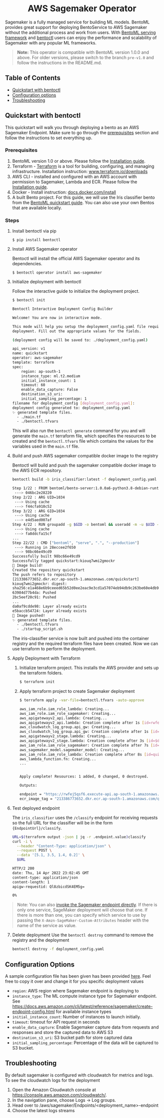 <div align="center">
    <h1>AWS Sagemaker Operator</h1>
</div>

Sagemaker is a fully managed service for building ML models. BentoML provides great support
for deploying BentoService to AWS Sagemaker without the additional process and work from users. With [BentoML serving framework](https://github.com/bentoml/BentoML) and [bentoctl](https://github.com/bentoml/bentoctl) users can enjoy the performance and scalability of Sagemaker with any popular ML frameworks.

> **Note:** This operator is compatible with BentoML version 1.0.0 and above. For older versions, please switch to the branch `pre-v1.0` and follow the instructions in the README.md.


## Table of Contents

   * [Quickstart with bentoctl](#quickstart-with-bentoctl)
   * [Configuration options](#configuration-options)
   * [Troubleshooting](#troubleshooting)


## Quickstart with bentoctl

This quickstart will walk you through deploying a bento as an AWS Sagemaker Endpoint. Make sure to go through the [prerequisites](#prerequisites) section and follow the instructions to set everything up.

### Prerequisites

1. BentoML version 1.0 or above. Please follow the [Installation guide](https://docs.bentoml.org/en/latest/installation.html).
2. Terraform - [Terraform](https://www.terraform.io/) is a tool for building, configuring, and managing infrastructure. Installation instruction: www.terraform.io/downloads
3. AWS CLI - installed and configured with an AWS account with permission to Sagemaker, Lambda and ECR. Please follow the [Installation guide](https://docs.aws.amazon.com/cli/latest/userguide/getting-started-install.html).
4. Docker - Install instruction: [docs.docker.com/install](https://docs.docker.com/install)
5. A built Bento project. For this guide, we will use the Iris classifier bento from the [BentoML quickstart guide](https://docs.bentoml.org/en/latest/quickstart.html#quickstart). You can also use your own Bentos that are available locally.

### Steps

1. Install bentoctl via pip
    ```
    $ pip install bentoctl
    ```

2. Install AWS Sagemaker operator

    Bentoctl will install the official AWS Sagemaker operator and its dependencies.

    ```
    $ bentoctl operator install aws-sagemaker
    ```

3. Initialize deployment with bentoctl

    Follow the interactive guide to initialize the deployment project.

    ```bash
    $ bentoctl init
    
    Bentoctl Interactive Deployment Config Builder

    Welcome! You are now in interactive mode.

    This mode will help you setup the deployment_config.yaml file required for
    deployment. Fill out the appropriate values for the fields.

    (deployment config will be saved to: ./deployment_config.yaml)

    api_version: v1
    name: quickstart
    operator: aws-sagemaker
    template: terraform
    spec:
        region: ap-south-1
        instance_type: ml.t2.medium
        initial_instance_count: 1
        timeout: 60
        enable_data_capture: False
        destination_s3_uri:
        initial_sampling_percentage: 1
    filename for deployment_config [deployment_config.yaml]:
    deployment config generated to: deployment_config.yaml
    ✨ generated template files.
      - ./main.tf
      - ./bentoctl.tfvars
    ```
    This will also run the `bentoctl generate` command for you and will generate the `main.tf` terraform file, which specifies the resources to be created and the `bentoctl.tfvars` file which contains the values for the variables used in the `main.tf` file.

4. Build and push AWS sagemaker compatible docker image to the registry

    Bentoctl will build and push the sagemaker compatible docker image to the AWS ECR repository.

    ```bash
    bentoctl build -b iris_classifier:latest -f deployment_config.yaml

    Step 1/22 : FROM bentoml/bento-server:1.0.0a6-python3.8-debian-runtime
     ---> 046bc2e28220
    Step 2/22 : ARG UID=1034
     ---> Using cache
     ---> f44cfa910c52
    Step 3/22 : ARG GID=1034
     ---> Using cache
     ---> e4d5aed007af
    Step 4/22 : RUN groupadd -g $GID -o bentoml && useradd -m -u $UID -g $GID -o -r bentoml
     ---> Using cache
     ---> fa8ddcfa15cf
    ...
    Step 22/22 : CMD ["bentoml", "serve", ".", "--production"]
     ---> Running in 28eccee2f650
     ---> 98bc66e49cd9
    Successfully built 98bc66e49cd9
    Successfully tagged quickstart:kiouq7wmi2gmockr
    🔨 Image build!
    Created the repository quickstart
    The push refers to repository
    [213386773652.dkr.ecr.ap-south-1.amazonaws.com/quickstart]
    kiouq7wmi2gmockr: digest:
    sha256:e1a468e6b9ceeed65b52d0ee2eac9e3cd1a57074eb94db9c263be60e4db98881 size: 3250
    63984d77b4da: Pushed
    2bc5eef20c91: Pushed
    ...
    da0af9cdde98: Layer already exists
    e5baccb54724: Layer already exists
    🚀 Image pushed!
    ✨ generated template files.
      - ./bentoctl.tfvars
      - ./startup_script.sh
    ```
    The iris-classifier service is now built and pushed into the container registry and the required terraform files have been created. Now we can use terraform to perform the deployment.
    
5. Apply Deployment with Terraform

   1. Initialize terraform project. This installs the AWS provider and sets up the terraform folders.
      ```bash
      $ terraform init
      ```

   2. Apply terraform project to create Sagemaker deployment

        ```bash
        $ terraform apply -var-file=bentoctl.tfvars -auto-approve

        aws_iam_role.iam_role_lambda: Creating...
        aws_iam_role.iam_role_sagemaker: Creating...
        aws_apigatewayv2_api.lambda: Creating...
        aws_apigatewayv2_api.lambda: Creation complete after 1s [id=rwfej5qsf6]
        aws_cloudwatch_log_group.api_gw: Creating...
        aws_cloudwatch_log_group.api_gw: Creation complete after 1s [id=/aws/api_gw/quickstart-gw]
        aws_apigatewayv2_stage.lambda: Creating...
        aws_apigatewayv2_stage.lambda: Creation complete after 3s [id=$default]
        aws_iam_role.iam_role_sagemaker: Creation complete after 7s [id=quickstart-sagemaker-iam-role]
        aws_sagemaker_model.sagemaker_model: Creating...
        aws_iam_role.iam_role_lambda: Creation complete after 8s [id=quickstart-lambda-iam-role]
        aws_lambda_function.fn: Creating...
        ...


        Apply complete! Resources: 1 added, 0 changed, 0 destroyed.

        Outputs:

        endpoint = "https://rwfej5qsf6.execute-api.ap-south-1.amazonaws.com/"
        ecr_image_tag = "213386773652.dkr.ecr.ap-south-1.amazonaws.com/quickstart:sfx3dagmpogmockr"
        ```

6. Test deployed endpoint

    The `iris_classifier` uses the `/classify` endpoint for receiving requests so the full URL for the classifier will be in the form `{EndpointUrl}/classify`.

    ```bash
    URL=$(terraform output -json | jq -r .endpoint.value)classify
    curl -i \
      --header "Content-Type: application/json" \
      --request POST \
      --data '[5.1, 3.5, 1.4, 0.2]' \
      $URL

    HTTP/2 200
    date: Thu, 14 Apr 2022 23:02:45 GMT
    content-type: application/json
    content-length: 1
    apigw-requestid: Ql8zbicdSK4EM5g=

    0%
    ```

> Note: You can also [invoke the Sagemaker endpoint directly](https://docs.aws.amazon.com/sagemaker/latest/APIReference/API_runtime_InvokeEndpoint.html). If there is only one service, SageMaker deployment will choose that one. If there is more than one, you can specify which service to use by passing the `X-Amzn-SageMaker-Custom-Attributes` header with the name of the service as value.
   
7. Delete deployment
    Use the `bentoctl destroy` command to remove the registry and the deployment

    ```bash
    bentoctl destroy -f deployment_config.yaml

## Configuration Options

A sample configuration file has been given has been provided [here](sagemaker_config.json). Feel free to copy it over and change it for you specific deployment values

* `region`: AWS region where Sagemaker endpoint is deploying to
* `instance_type`: The ML compute instance type for Sagemaker endpoint. See https://docs.aws.amazon.com/cli/latest/reference/sagemaker/create-endpoint-config.html for available instance types
* `initial_instance_count`: Number of instances to launch initially.
* `timeout`: timeout for API request in seconds
* `enable_data_capture`: Enable Sagemaker capture data from requests and responses and store the captured data to AWS S3
* `destination_s3_uri`: S3 bucket path for store captured data
* `initial_sampling_percentage`: Percentage of the data will be captured to S3 bucket.

## Troubleshooting
By default sagemaker is configured with cloudwatch for metrics and logs. To see the cloudwatch logs for the deployment

1. Open the Amazon Cloudwatch console at https://console.aws.amazon.com/cloudwatch/.
2. In the navigation pane, choose Logs -> Log groups.
3. Head over to /aws/sagemaker/Endpoints/<deployment_name>-endpoint
4. Choose the latest logs streams
